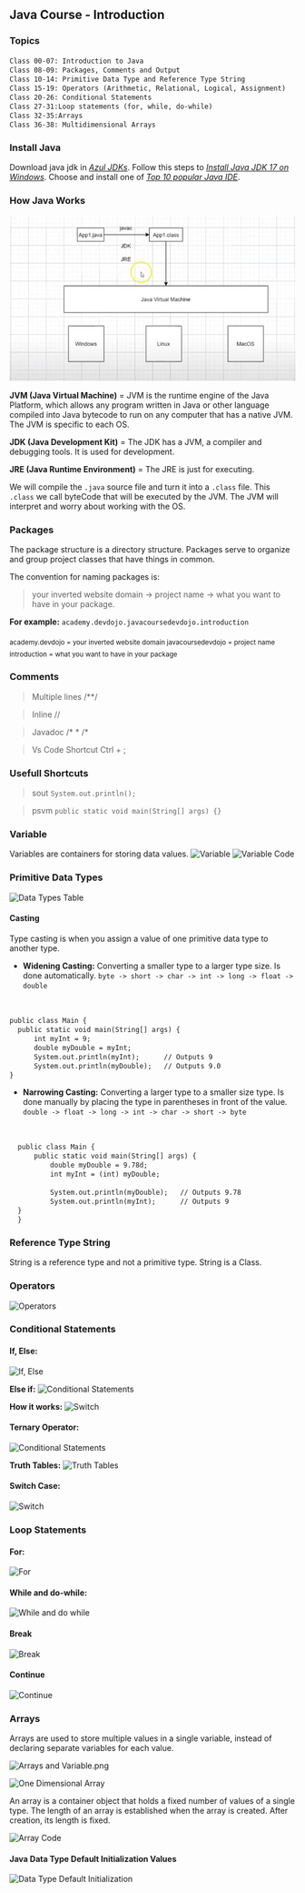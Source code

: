 ## Java Course - Introduction

### Topics 
>
    Class 00-07: Introduction to Java 
    Class 08-09: Packages, Comments and Output
    Class 10-14: Primitive Data Type and Reference Type String
    Class 15-19: Operators (Arithmetic, Relational, Logical, Assignment)
    Class 20-26: Conditional Statements
    Class 27-31:Loop statements (for, while, do-while)
    Class 32-35:Arrays
    Class 36-38: Multidimensional Arrays


### Install Java
Download java jdk in *[Azul JDKs](https://www.azul.com/downloads/?package=jdk)*.
Follow this steps to *[Install Java JDK 17 on Windows](https://www.youtube.com/watch?v=QekeJBShCy4)*.
Choose and install one of *[Top 10 popular Java IDE](https://www.edureka.co/blog/top-10-java-ide/)*.

### How Java Works

![Java](./assets/img/howJavaWorks.PNG)

**JVM (Java Virtual Machine)** = JVM is the runtime engine of the Java Platform, which allows any program written in Java or other language compiled into Java bytecode to run on any computer that has a native JVM. The JVM is specific to each OS.

**JDK (Java Development Kit)** = The JDK has a JVM, a compiler and debugging tools. It is used for development.

**JRE (Java Runtime Environment)** = The JRE is just for executing.

We will compile the `.java` source file and turn it into a `.class` file. This `.class` we call byteCode that will be executed by the JVM. The JVM will interpret and worry about working with the OS.

### Packages
The package structure is a directory structure. Packages serve to organize and group project classes that have things in common.

The convention for naming packages is:
> your inverted website domain -> project name -> what you want to have in your package.

**For example:** 
`academy.devdojo.javacoursedevdojo.introduction`
 
<sub>academy.devdojo = your inverted website domain
javacoursedevdojo = project name
introduction =  what you want to have in your package</sub>

### Comments
> Multiple lines
/**/ 

> Inline
// 

> Javadoc
/* * /* 

> Vs Code Shortcut 
Ctrl + ;

### Usefull Shortcuts
> sout
    `System.out.println();`

> psvm
    `public static void main(String[] args) {}`

### Variable
Variables are containers for storing data values.
![Variable](https://www.masterincoding.com/wp-content/uploads/2019/09/Variables_Java.png)
![Variable Code](http://www.atnyla.com/library/images-tutorials/int-data-type-in-java-3a.PNG)

### Primitive Data Types
![Data Types Table](http://3.bp.blogspot.com/-KmFAkdqT9zQ/VgK_r-KU8aI/AAAAAAAAIik/KbW2AghUtqE/s1600/Java+Tutorial+-+Java+Data+Types+%2528Table%2529.jpg)

#### Casting
Type casting is when you assign a value of one primitive data type to another type.

- **Widening Casting:**
Converting a smaller type to a larger type size. Is done automatically.
`byte -> short -> char -> int -> long -> float -> double`
</br>

  ``` 
  public class Main {
    public static void main(String[] args) {
        int myInt = 9;
        double myDouble = myInt;
        System.out.println(myInt);      // Outputs 9
        System.out.println(myDouble);   // Outputs 9.0
  }
   ```

- **Narrowing Casting:**
Converting a larger type to a smaller size type. Is done manually by placing the type in parentheses in front of the value.
`double -> float -> long -> int -> char -> short -> byte`
</br>

  ``` 
    public class Main {
        public static void main(String[] args) {
            double myDouble = 9.78d;
            int myInt = (int) myDouble;

            System.out.println(myDouble);   // Outputs 9.78
            System.out.println(myInt);      // Outputs 9
    }
    }
   ```
### Reference Type String

String is a reference type and not a primitive type. String is a Class.

### Operators
![Operators](https://javagoal.com/wp-content/uploads/2019/10/21.png)

### Conditional Statements

#### If, Else:
![If, Else](https://www.kirupa.com/cdn-cgi/mirage/5b98c9bce50d51371353da0e31e357abd3025ffac26c90d1618f0ab762e089ed/1280/html5/images/if_else_200_v2.png)

**Else if:** 
![Conditional Statements](https://www.examtray.com/sites/default/files/2019-06/java-if-else-if-control-statements-syntax.jpg)

**How it works:**
![Switch](https://cdn.programiz.com/sites/tutorial2program/files/java-if-else-if-statement.png)

#### Ternary Operator: 
![Conditional Statements](https://media.geeksforgeeks.org/wp-content/uploads/20191122171059/Conditional-or-Ternary-Operator-__-in-Java.jpg)

**Truth Tables:**
![Truth Tables](https://content.codecademy.com/practice/art-for-practice/new-pngs/Boolean-operators-dk.png)

#### Switch Case:
![Switch](https://xperti.io/blogs/wp-content/uploads/2021/06/SwitchCaseStatement.png)


### Loop Statements

#### For:
![For](https://introcs.cs.princeton.edu/java/11cheatsheet/images/for.png)

#### While and do-while:
![While and do while](https://studyopedia.com/wp-content/uploads/2018/05/Difference-between-while-and-do-while-loop-in-Java.png)

#### Break
![Break](https://howtodoinjava.com/wp-content/uploads/2023/01/Java-break-keyword.svg)

#### Continue
![Continue](https://www.scientecheasy.com/wp-content/uploads/2021/05/java-continue-statement.png)

### Arrays

Arrays are used to store multiple values in a single variable, instead of declaring separate variables for each value.

![Arrays and Variable.png](https://jenkov.com/images/java/java-arrays-1.png)

![One Dimensional Array](https://techvidvan.com/tutorials/wp-content/uploads/sites/2/2020/02/one-dimensional-array-in-java.jpg)

An array is a container object that holds a fixed number of values of a single type. The length of an array is established when the array is created. After creation, its length is fixed.

![Array Code](https://linuxhint.com/wp-content/uploads/2022/04/word-image-773.png)

#### Java Data Type Default Initialization Values 
![Data Type Default Initialization](https://www.baeldung.com/wp-content/uploads/2017/12/init1.png)

